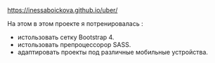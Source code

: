 https://inessaboickova.github.io/uber/

На этом в этом проекте я потренировалась  :
   - истользовать cетку Bootstrap 4.
   - истользовать препроцессорор SASS.
   - адаптировать проекты под различные мобильные устройства.
